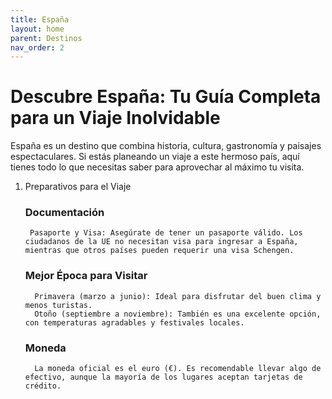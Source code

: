 ```yaml
---
title: España
layout: home
parent: Destinos
nav_order: 2
---
```


# Descubre España: Tu Guía Completa para un Viaje Inolvidable

España es un destino que combina historia, cultura, gastronomía y paisajes espectaculares.
Si estás planeando un viaje a este hermoso país, aquí tienes todo lo que necesitas saber para aprovechar al máximo tu visita.

1. Preparativos para el Viaje
   
   ### Documentación
        Pasaporte y Visa: Asegúrate de tener un pasaporte válido. Los ciudadanos de la UE no necesitan visa para ingresar a España, mientras que otros países pueden requerir una visa Schengen.
   
   ### Mejor Época para Visitar
         Primavera (marzo a junio): Ideal para disfrutar del buen clima y menos turistas.
         Otoño (septiembre a noviembre): También es una excelente opción, con temperaturas agradables y festivales locales.
   ### Moneda
         La moneda oficial es el euro (€). Es recomendable llevar algo de efectivo, aunque la mayoría de los lugares aceptan tarjetas de crédito.

